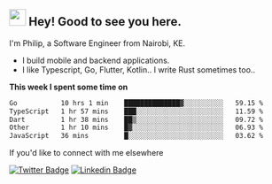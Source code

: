 <h2><img src="https://slackmojis.com/emojis/3643-cool-doge/download" width="30"/> Hey! Good to see you here.</h2>

<p>I'm Philip, a Software Engineer from Nairobi, KE. 

- I build mobile and backend applications.
- I like Typescript, Go, Flutter, Kotlin.. I write Rust sometimes too..</p>

**This week I spent some time on**
<!--START_SECTION:waka-->

```txt
Go           10 hrs 1 min    ██████████████▓░░░░░░░░░░   59.15 %
TypeScript   1 hr 57 mins    ███░░░░░░░░░░░░░░░░░░░░░░   11.59 %
Dart         1 hr 38 mins    ██▒░░░░░░░░░░░░░░░░░░░░░░   09.72 %
Other        1 hr 10 mins    █▓░░░░░░░░░░░░░░░░░░░░░░░   06.93 %
JavaScript   36 mins         █░░░░░░░░░░░░░░░░░░░░░░░░   03.62 %
```

<!--END_SECTION:waka-->

If you'd like to connect with me elsewhere

[![Twitter Badge](https://img.shields.io/badge/-Twitter-1ca0f1?style=flat-square&labelColor=1ca0f1&logo=twitter&logoColor=white&link=https://twitter.com/_diogorodrigues)](https://twitter.com/kimathiphil)  [![Linkedin Badge](https://img.shields.io/badge/-LinkedIn-blue?style=flat-square&logo=Linkedin&logoColor=white&link=https://www.linkedin.com/in/philip-kimathi-2604a9114/)](https://www.linkedin.com/in/philip-kimathi-2604a9114/)

